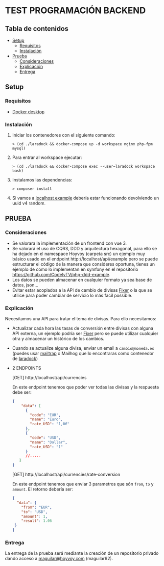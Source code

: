 # TEST PROGRAMACIÓN BACKEND

## Tabla de contenidos

- [Setup](#Setup)
    - [Requisitos](#Requisitos)
    - [Instalación](#Instalación)
- [Prueba](#Prueba)
    - [Consideraciones](#Consideraciones)
    - [Explicación](#Explicación)
    - [Entrega](#Entrega)

## Setup

### Requisitos

- [Docker desktop](https://www.docker.com/products/docker-desktop)

### Instalación

1. Iniciar los contenedores con el siguiente comando:
    ```shell
    > (cd ./laradock && docker-compose up -d workspace nginx php-fpm mysql)
    ```
2. Para entrar al workspace ejecutar:
    ```shell
    > (cd ./laradock && docker-compose exec --user=laradock workspace bash)
    ```
3. Instalamos las dependencias:
    ```shell
    > composer install
    ```
4. Si vamos a [localhost example](http://localhost/api/example) debería estar funcionando devolviendo un uuid v4 random.

## PRUEBA

### Consideraciones

- Se valorara la implementación de un frontend con vue 3.
- Se valorará el uso de CQRS, DDD y arquitectura hexagonal, para ello se ha dejado en el namespace Hoyvoy (carpeta src) un ejemplo muy básico usado en el endpoint http://localhost/api/example pero se puede estructurar el código de la manera que consideres oportuna, tienes un ejemplo de como lo implementan en symfony en el repositorio https://github.com/CodelyTV/php-ddd-example.
- Los datos se pueden almacenar en cualquier formato ya sea base de datos, json...
- Evitar estar acoplados a la API de cambio de divisas [Fixer](https://fixer.io/documentation) o la que se utilice para poder cambiar de servicio lo más facil possible.

### Explicación

Necesitamos una API para tratar el tema de divisas. Para ello necesitamos:

- Actualizar cada hora las tasas de conversión entre divisas con alguna API externa, un ejemplo podría ser [Fixer](https://fixer.io/documentation) pero se puede utilizar cualquier otra y almacenar un histórico de los cambios.
- Cuando se actualize alguna divisa, enviar un email a `cambio@moneda.es` (puedes usar [mailtrap](https://mailtrap.io) o Mailhog que lo encontraras como contenedor de [laradock](https://laradock.io))

- 2 ENDPOINTS

  [GET] http://localhost/api/currencies 
    
  En este endpoint tenemos que poder ver todas las divisas y la respuesta debe ser:
  ```json
  {
      "data": [
        {
          "code": "EUR",
          "name": "Euro",
          "rate_USD": "1,06"
        },
        {
          "code": "USD",
          "name": "Dollar",
          "rate_USD": "1"
        }
        //.....
     ]
  }
  ```

  [GET] http://localhost/api/currencies/rate-conversion

    En este endpoint tenemos que enviar 3 parametros que són `from`, `to` y `amount`. El retorno debería ser:
    ```json
    {
      "data": {
        "from": "EUR",
        "to": "USD",
        "amount": 1,
        "result": 1.06
     }
    }
    ```

### Entrega

La entrega de la prueba será mediante la creación de un repositorio privado dando acceso a maguilar@hoyvoy.com (maguilar92).
